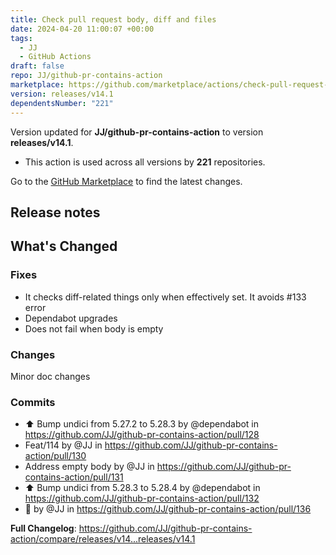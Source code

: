 ```yaml
---
title: Check pull request body, diff and files
date: 2024-04-20 11:00:07 +00:00
tags:
  - JJ
  - GitHub Actions
draft: false
repo: JJ/github-pr-contains-action
marketplace: https://github.com/marketplace/actions/check-pull-request-body-diff-and-files
version: releases/v14.1
dependentsNumber: "221"
---
```



Version updated for **JJ/github-pr-contains-action** to version **releases/v14.1**.
- This action is used across all versions by **221** repositories.

Go to the [GitHub Marketplace](https://github.com/marketplace/actions/check-pull-request-body-diff-and-files) to find the latest changes.

## Release notes

## What's Changed

### Fixes

* It checks diff-related things only when effectively set. It avoids #133 error
* Dependabot upgrades
* Does not fail when body is empty

### Changes

Minor doc changes

### Commits
* ⬆️ Bump undici from 5.27.2 to 5.28.3 by @dependabot in https://github.com/JJ/github-pr-contains-action/pull/128
* Feat/114 by @JJ in https://github.com/JJ/github-pr-contains-action/pull/130
* Address empty body by @JJ in https://github.com/JJ/github-pr-contains-action/pull/131
* ⬆️ Bump undici from 5.28.3 to 5.28.4 by @dependabot in https://github.com/JJ/github-pr-contains-action/pull/132
* :construction: by @JJ in https://github.com/JJ/github-pr-contains-action/pull/136


**Full Changelog**: https://github.com/JJ/github-pr-contains-action/compare/releases/v14...releases/v14.1
